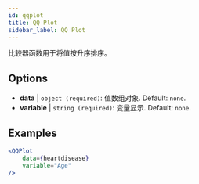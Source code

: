 ```yaml
---
id: qqplot
title: QQ Plot
sidebar_label: QQ Plot
---
```


比较器函数用于将值按升序排序。

## Options

* __data__ | `object (required)`: 值数组对象. Default: `none`.
* __variable__ | `string (required)`: 变量显示. Default: `none`.


## Examples

```jsx live
<QQPlot 
    data={heartdisease} 
    variable="Age"
/>
```

